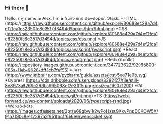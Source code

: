 ### Hi there 👋
Hello, my name is Alex. I'm a front-end developer. 
Stack: 
*HTML (https://https://raw.githubusercontent.com/github/explore/80688e429a7d4ef2fca1e82350fe8e3517d3494d/topics/html/html.png)
*CSS (https://raw.githubusercontent.com/github/explore/80688e429a7d4ef2fca1e82350fe8e3517d3494d/topics/css/css.png)
*JS (https://raw.githubusercontent.com/github/explore/80688e429a7d4ef2fca1e82350fe8e3517d3494d/topics/javascript/javascript.png)
*React (https://raw.githubusercontent.com/github/explore/80688e429a7d4ef2fca1e82350fe8e3517d3494d/topics/react/react.png)
*Redux/toolkit (https://repository-images.githubusercontent.com/347723622/92065800-865a-11eb-9626-dff3cb7fef55)
*Jest (https://www.jetbrains.com/pycharm/guide/assets/jest-5ee71e9b.svg)
*Cypress (https://cdn.dribbble.com/userupload/3382127/file/still-8e8973a6269c296bc965098ef2e2fff5.png?resize=1600x1200)
*Git (https://raw.githubusercontent.com/github/explore/80688e429a7d4ef2fca1e82350fe8e3517d3494d/topics/git/git.png)
*TS (https://web-forward.de/wp-content/uploads/2020/06/typescript-rand.jpg)
*Websockets (https://images.ctfassets.net/3prze68gbwl1/2wPoHzsu9XxvPnpDOKOW5X/91a7190c8e112297a2f951fbc1f6b6e6/websocket.svg)

<!--
**pavloveone/pavloveone** is a ✨ _special_ ✨ repository because its `README.md` (this file) appears on your GitHub profile.

Here are some ideas to get you started:

- 🔭 I’m currently working on ...
- 🌱 I’m currently learning ...
- 👯 I’m looking to collaborate on ...
- 🤔 I’m looking for help with ...
- 💬 Ask me about ...
- 📫 How to reach me: ...
- 😄 Pronouns: ...
- ⚡ Fun fact: ...
-->
